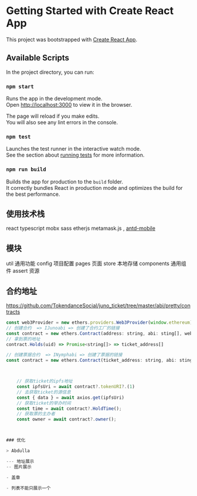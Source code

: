 # Getting Started with Create React App

This project was bootstrapped with [Create React App](https://github.com/facebook/create-react-app).

## Available Scripts

In the project directory, you can run:

### `npm start`    

Runs the app in the development mode.\
Open [http://localhost:3000](http://localhost:3000) to view it in the browser.

The page will reload if you make edits.\
You will also see any lint errors in the console.

### `npm test`

Launches the test runner in the interactive watch mode.\
See the section about [running tests](https://facebook.github.io/create-react-app/docs/running-tests) for more information.

### `npm run build`

Builds the app for production to the `build` folder.\
It correctly bundles React in production mode and optimizes the build for the best performance.

## 使用技术栈
react typescript mobx sass etherjs metamask.js , [antd-mobile](https://mobile.ant.design/components/button)


## 模块
util 通用功能
config 项目配置
pages 页面
store 本地存储
components 通用组件
assert 资源

## 合约地址
https://github.com/TokendanceSocial/juno_ticket/tree/master/abi/pretty/contracts

```js
const web3Provider = new ethers.providers.Web3Provider(window.ethereum);
// 创建合约  => IJunoabi => 创建了合约工厂的链接
const contract = new ethers.Contract(address: string, abi: sting[], web3Provider)
// 拿到票的地址
contract.Holds(uid) => Promise<string[]> => ticket_address[]

// 创建票据合约  => INymphabi => 创建了票据的链接
const contract = new ethers.Contract(ticket_address: string, abi: sting[], web3Provider)



    // 获取ticket的ipfs地址
    const ipfsUri = await contract?.tokenURI?.(1)
    // 去获取ticket的源信息
    const { data } = await axios.get(ipfsUri)
    // 获取ticket的举办时间
    const time = await contract?.HoldTime();
    // 获取票的主办者
    const owner = await contract?.owner();



### 优化

> Abdulla 

--- 地址展示
-- 图片展示

- 盖章

- 列表不能只展示一个